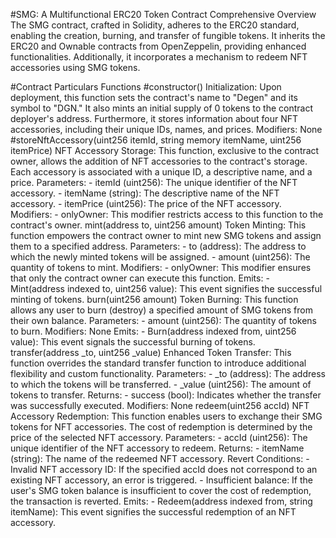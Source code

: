 #SMG: A Multifunctional ERC20 Token Contract
Comprehensive Overview
The SMG contract, crafted in Solidity, adheres to the ERC20 standard, enabling the creation, burning, and transfer of fungible tokens. It inherits the ERC20 and Ownable contracts from OpenZeppelin, providing enhanced functionalities. Additionally, it incorporates a mechanism to redeem NFT accessories using SMG tokens.

#Contract Particulars
Functions
#constructor()
Initialization: Upon deployment, this function sets the contract's name to "Degen" and its symbol to "DGN." It also mints an initial supply of 0 tokens to the contract deployer's address. Furthermore, it stores information about four NFT accessories, including their unique IDs, names, and prices.
Modifiers: None
#storeNftAccessory(uint256 itemId, string memory itemName, uint256 itemPrice)
  NFT Accessory Storage: This function, exclusive to the contract owner, allows the addition of NFT accessories to the contract's storage. Each accessory is associated with a unique ID, a descriptive name, and a price.
  Parameters:   - itemId (uint256): The unique identifier of the NFT accessory.   - itemName (string): The descriptive name of the NFT accessory.   - itemPrice (uint256): The price of the NFT accessory.
  Modifiers:   - onlyOwner: This modifier restricts access to this function to the contract's owner.
  mint(address to, uint256 amount)
  Token Minting: This function empowers the contract owner to mint new SMG tokens and assign them to a specified address.
  Parameters:   - to (address): The address to which the newly minted tokens will be assigned.   - amount (uint256): The quantity of tokens to mint.
  Modifiers:   - onlyOwner: This modifier ensures that only the contract owner can execute this function.
  Emits:   - Mint(address indexed to, uint256 value): This event signifies the successful minting of tokens.
  burn(uint256 amount)
  Token Burning: This function allows any user to burn (destroy) a specified amount of SMG tokens from their own balance.
  Parameters:   - amount (uint256): The quantity of tokens to burn.
  Modifiers: None
  Emits:   - Burn(address indexed from, uint256 value): This event signals the successful burning of tokens.
  transfer(address _to, uint256 _value)
  Enhanced Token Transfer: This function overrides the standard transfer function to introduce additional flexibility and custom functionality.
  Parameters:   - _to (address): The address to which the tokens will be transferred.   - _value (uint256): The amount of tokens to transfer.
  Returns:   - success (bool): Indicates whether the transfer was successfully executed.
  Modifiers: None
  redeem(uint256 accId)
  NFT Accessory Redemption: This function enables users to exchange their SMG tokens for NFT accessories. The cost of redemption is determined by the price of the selected NFT accessory.
  Parameters:   - accId (uint256): The unique identifier of the NFT accessory to redeem.
  Returns:   - itemName (string): The name of the redeemed NFT accessory.
  Revert Conditions:   - Invalid NFT accessory ID: If the specified accId does not correspond to an existing NFT accessory, an error is triggered.   - Insufficient balance: If the user's SMG token balance is insufficient to   cover the cost of redemption, the transaction is reverted.
  Emits:   - Redeem(address indexed from, string itemName): This event signifies the successful redemption of an NFT accessory.
